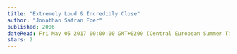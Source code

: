 ```yaml
---
title: "Extremely Loud & Incredibly Close"
author: "Jonathan Safran Foer"
published: 2006
dateRead: Fri May 05 2017 00:00:00 GMT+0200 (Central European Summer Time)
stars: 2
---
```


